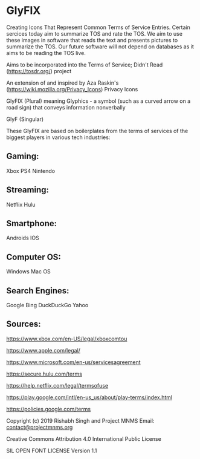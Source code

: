 # GlyFIX
Creating Icons That Represent Common Terms of Service Entries. Certain sercices today aim to summarize TOS and rate the TOS. We aim to 
use these images in software that reads the text and presents pictures to summarize the TOS. Our future software will not depend on 
databases as it aims to be reading the TOS live.

Aims to be incorporated into the Terms of Service; Didn't Read (https://tosdr.org/) project

An extension of and inspired by Aza Raskin's (https://wiki.mozilla.org/Privacy_Icons) Privacy Icons

GlyFIX (Plural) meaning Glyphics - a symbol (such as a curved arrow on a road sign) that conveys information nonverbally

GlyF (Singular) 

These GlyFIX are based on boilerplates from the terms of services of the biggest players in various tech industries:

## Gaming:
Xbox
PS4
Nintendo

## Streaming:
Netflix
Hulu

## Smartphone:
Androids
IOS

## Computer OS:
Windows
Mac OS

## Search Engines:
Google
Bing
DuckDuckGo
Yahoo

## Sources:

https://www.xbox.com/en-US/legal/xboxcomtou

https://www.apple.com/legal/

https://www.microsoft.com/en-us/servicesagreement

https://secure.hulu.com/terms

https://help.netflix.com/legal/termsofuse

https://play.google.com/intl/en-us_us/about/play-terms/index.html

https://policies.google.com/terms


Copyright (c) 2019 Rishabh Singh and Project MNMS Email: contact@projectmnms.org

Creative Commons Attribution 4.0 International Public License

SIL OPEN FONT LICENSE Version 1.1

